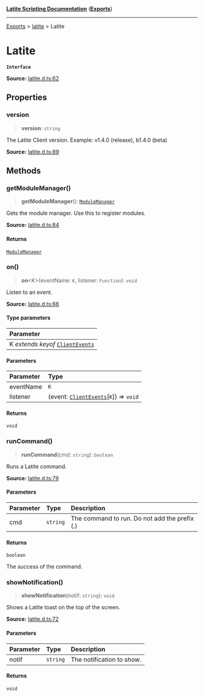 [**Latite Scripting Documentation**](../../README.md) ([**Exports**](../../exports.md))

---

[Exports](../../exports.md) > [latite](../index.md) > Latite

# Latite

**`Interface`**

**Source:** [latite.d.ts:62](https://github.com/LatiteScripting/latitescripting.github.io/blob/b8f7d69/definitions/latite.d.ts#L62)

## Properties

### version

> **version**: `string`

The Latite Client version. Example: v1.4.0 (release), b1.4.0 (beta)

**Source:** [latite.d.ts:89](https://github.com/LatiteScripting/latitescripting.github.io/blob/b8f7d69/definitions/latite.d.ts#L89)

## Methods

### getModuleManager()

> **getModuleManager**(): [`ModuleManager`](../../module.mmgr/interfaces/interface.ModuleManager.md)

Gets the module manager. Use this to register modules.

**Source:** [latite.d.ts:84](https://github.com/LatiteScripting/latitescripting.github.io/blob/b8f7d69/definitions/latite.d.ts#L84)

#### Returns

[`ModuleManager`](../../module.mmgr/interfaces/interface.ModuleManager.md)

### on()

> **on**\<K\>(eventName: `K`, listener: `Function`): `void`

Listen to an event.

**Source:** [latite.d.ts:66](https://github.com/LatiteScripting/latitescripting.github.io/blob/b8f7d69/definitions/latite.d.ts#L66)

#### Type parameters

| Parameter                                                       |
| :-------------------------------------------------------------- |
| K _extends_ _keyof_ [`ClientEvents`](interface.ClientEvents.md) |

#### Parameters

| Parameter | Type                                                                |
| :-------- | :------------------------------------------------------------------ |
| eventName | `K`                                                                 |
| listener  | (event: [`ClientEvents`](interface.ClientEvents.md)[`K`]) => `void` |

#### Returns

`void`

### runCommand()

> **runCommand**(cmd: `string`): `boolean`

Runs a Latite command.

**Source:** [latite.d.ts:79](https://github.com/LatiteScripting/latitescripting.github.io/blob/b8f7d69/definitions/latite.d.ts#L79)

#### Parameters

| Parameter | Type     | Description                                   |
| :-------- | :------- | :-------------------------------------------- |
| cmd       | `string` | The command to run. Do not add the prefix (.) |

#### Returns

`boolean`

The success of the command.

### showNotification()

> **showNotification**(notif: `string`): `void`

Shows a Latite toast on the top of the screen.

**Source:** [latite.d.ts:72](https://github.com/LatiteScripting/latitescripting.github.io/blob/b8f7d69/definitions/latite.d.ts#L72)

#### Parameters

| Parameter | Type     | Description               |
| :-------- | :------- | :------------------------ |
| notif     | `string` | The notification to show. |

#### Returns

`void`
